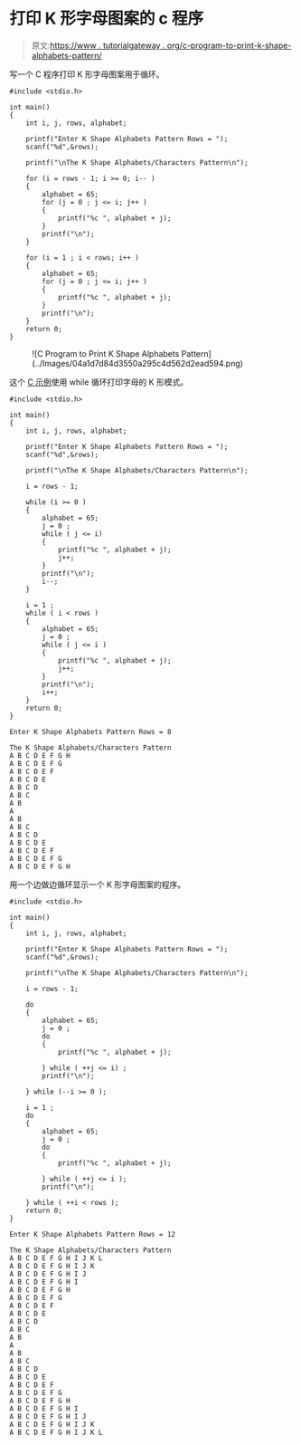 # 打印 K 形字母图案的 c 程序

> 原文:[https://www . tutorialgateway . org/c-program-to-print-k-shape-alphabets-pattern/](https://www.tutorialgateway.org/c-program-to-print-k-shape-alphabets-pattern/)

写一个 C 程序打印 K 形字母图案用于循环。

```
#include <stdio.h>

int main()
{
    int i, j, rows, alphabet;

    printf("Enter K Shape Alphabets Pattern Rows = ");
    scanf("%d",&rows);

    printf("\nThe K Shape Alphabets/Characters Pattern\n"); 

    for (i = rows - 1; i >= 0; i-- ) 
	{
		alphabet = 65;
		for (j = 0 ; j <= i; j++ ) 	
		{
			printf("%c ", alphabet + j);
		}
		printf("\n");
	}

	for (i = 1 ; i < rows; i++ ) 
	{
		alphabet = 65;
		for (j = 0 ; j <= i; j++ ) 	
		{
			printf("%c ", alphabet + j);
		}
		printf("\n");
	}
    return 0;
}
```

<figure class="wp-block-image size-large">![C Program to Print K Shape Alphabets Pattern](../Images/04a1d7d84d3550a295c4d562d2ead594.png)</figure>

这个 [C 示例](https://www.tutorialgateway.org/c-programming-examples/)使用 while 循环打印字母的 K 形模式。

```
#include <stdio.h>

int main()
{
    int i, j, rows, alphabet;

    printf("Enter K Shape Alphabets Pattern Rows = ");
    scanf("%d",&rows);

    printf("\nThe K Shape Alphabets/Characters Pattern\n");

	i = rows - 1;

	while (i >= 0 ) 
	{
		alphabet = 65;
		j = 0 ;
		while ( j <= i) 	
		{
			printf("%c ", alphabet + j);
			j++;
		}
		printf("\n");
		i--;
	}

	i = 1 ;
	while ( i < rows ) 
	{
		alphabet = 65;
		j = 0 ;
		while ( j <= i ) 	
		{
			printf("%c ", alphabet + j);
			j++;
		}
		printf("\n");
		i++;
	} 
    return 0;
}
```

```
Enter K Shape Alphabets Pattern Rows = 8

The K Shape Alphabets/Characters Pattern
A B C D E F G H 
A B C D E F G 
A B C D E F 
A B C D E 
A B C D 
A B C 
A B 
A 
A B 
A B C 
A B C D 
A B C D E 
A B C D E F 
A B C D E F G 
A B C D E F G H
```

用一个边做边循环显示一个 K 形字母图案的程序。

```
#include <stdio.h>

int main()
{
    int i, j, rows, alphabet;

    printf("Enter K Shape Alphabets Pattern Rows = ");
    scanf("%d",&rows);

    printf("\nThe K Shape Alphabets/Characters Pattern\n");

	i = rows - 1;

	do
	{
		alphabet = 65;
		j = 0 ;
		do	
		{
			printf("%c ", alphabet + j);

		} while ( ++j <= i) ;
		printf("\n");

	} while (--i >= 0 );

	i = 1 ;
	do 
	{
		alphabet = 65;
		j = 0 ;
		do	
		{
			printf("%c ", alphabet + j);

		} while ( ++j <= i );
		printf("\n");

	} while ( ++i < rows );
    return 0;
}
```

```
Enter K Shape Alphabets Pattern Rows = 12

The K Shape Alphabets/Characters Pattern
A B C D E F G H I J K L 
A B C D E F G H I J K 
A B C D E F G H I J 
A B C D E F G H I 
A B C D E F G H 
A B C D E F G 
A B C D E F 
A B C D E 
A B C D 
A B C 
A B 
A 
A B 
A B C 
A B C D 
A B C D E 
A B C D E F 
A B C D E F G 
A B C D E F G H 
A B C D E F G H I 
A B C D E F G H I J 
A B C D E F G H I J K 
A B C D E F G H I J K L 
```